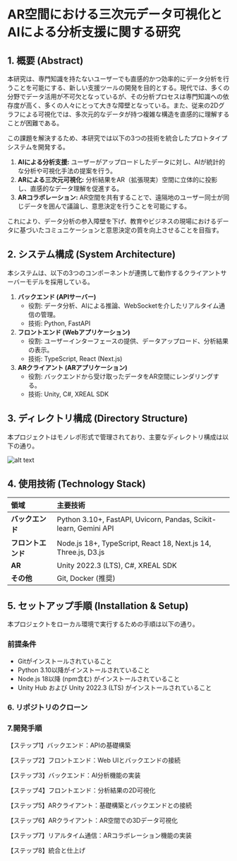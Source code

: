 # AR空間における三次元データ可視化とAIによる分析支援に関する研究

## 1. 概要 (Abstract)

本研究は、専門知識を持たないユーザーでも直感的かつ効率的にデータ分析を行うことを可能にする、新しい支援ツールの開発を目的とする。現代では、多くの分野でデータ活用が不可欠となっているが、その分析プロセスは専門知識への依存度が高く、多くの人々にとって大きな障壁となっている。また、従来の2Dグラフによる可視化では、多次元的なデータが持つ複雑な構造を直感的に理解することが困難である。

この課題を解決するため、本研究では以下の3つの技術を統合したプロトタイプシステムを開発する。

1.  **AIによる分析支援:** ユーザーがアップロードしたデータに対し、AIが統計的な分析や可視化手法の提案を行う。
2.  **ARによる三次元可視化:** 分析結果をAR（拡張現実）空間に立体的に投影し、直感的なデータ理解を促進する。
3.  **ARコラボレーション:** AR空間を共有することで、遠隔地のユーザー同士が同じデータを囲んで議論し、意思決定を行うことを可能にする。

これにより、データ分析の参入障壁を下げ、教育やビジネスの現場におけるデータに基づいたコミュニケーションと意思決定の質を向上させることを目指す。

## 2. システム構成 (System Architecture)

本システムは、以下の3つのコンポーネントが連携して動作するクライアントサーバーモデルを採用している。

1.  **バックエンド (APIサーバー)**
    * 役割: データ分析、AIによる推論、WebSocketを介したリアルタイム通信の管理。
    * 技術: Python, FastAPI
2.  **フロントエンド (Webアプリケーション)**
    * 役割: ユーザーインターフェースの提供、データアップロード、分析結果の表示。
    * 技術: TypeScript, React (Next.js)
3.  **ARクライアント (ARアプリケーション)**
    * 役割: バックエンドから受け取ったデータをAR空間にレンダリングする。
    * 技術: Unity, C#, XREAL SDK

## 3. ディレクトリ構成 (Directory Structure)

本プロジェクトはモノレポ形式で管理されており、主要なディレクトリ構成は以下の通り。

![alt text](image.png)

## 4. 使用技術 (Technology Stack)

| 領域 | 主要技術 |
| :--- | :--- |
| **バックエンド** | Python 3.10+, FastAPI, Uvicorn, Pandas, Scikit-learn, Gemini API |
| **フロントエンド**| Node.js 18+, TypeScript, React 18, Next.js 14, Three.js, D3.js |
| **AR** | Unity 2022.3 (LTS), C#, XREAL SDK |
| **その他** | Git, Docker (推奨) |

## 5. セットアップ手順 (Installation & Setup)

本プロジェクトをローカル環境で実行するための手順は以下の通り。

### 前提条件

-   Gitがインストールされていること
-   Python 3.10以降がインストールされていること
-   Node.js 18以降 (npm含む) がインストールされていること
-   Unity Hub および Unity 2022.3 (LTS) がインストールされていること

### 6. リポジトリのクローン

### 7.開発手順

【ステップ1】バックエンド：APIの基礎構築

【ステップ2】フロントエンド：Web UIとバックエンドの接続

【ステップ3】バックエンド：AI分析機能の実装

【ステップ4】フロントエンド：分析結果の2D可視化

【ステップ5】ARクライアント：基礎構築とバックエンドとの接続

【ステップ6】ARクライアント：AR空間での3Dデータ可視化

【ステップ7】リアルタイム通信：ARコラボレーション機能の実装

【ステップ8】統合と仕上げ